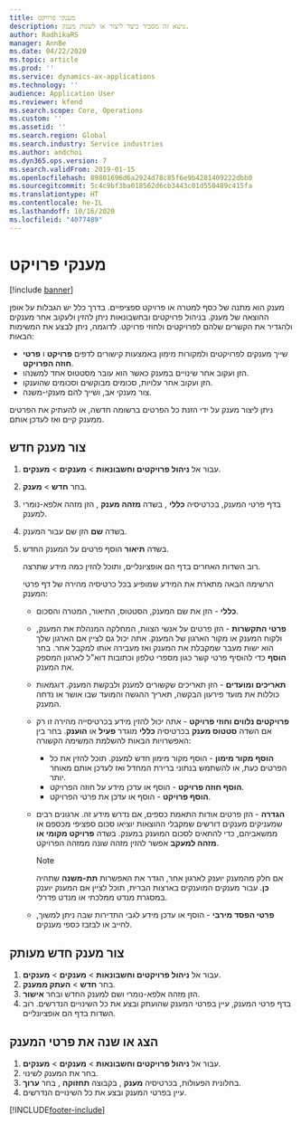 ```yaml
---
title: מענקי פרויקט
description: נושא זה מסביר כיצד ליצור או לשנות מענק.
author: RadhikaRS
manager: AnnBe
ms.date: 04/22/2020
ms.topic: article
ms.prod: ''
ms.service: dynamics-ax-applications
ms.technology: ''
audience: Application User
ms.reviewer: kfend
ms.search.scope: Core, Operations
ms.custom: ''
ms.assetid: ''
ms.search.region: Global
ms.search.industry: Service industries
ms.author: andchoi
ms.dyn365.ops.version: 7
ms.search.validFrom: 2019-01-15
ms.openlocfilehash: 89801696d6a2924d78c85f6e9b4281409222dbb0
ms.sourcegitcommit: 5c4c9bf3ba018562d6cb3443c01d550489c415fa
ms.translationtype: HT
ms.contentlocale: he-IL
ms.lasthandoff: 10/16/2020
ms.locfileid: "4077489"
---
```

# <a name="project-grants"></a>מענקי פרויקט

[!include [banner](../includes/banner.md)]

מענק הוא מתנה של כסף למטרה או פרויקט ספציפיים. בדרך כלל יש הגבלות על אופן ההוצאה של מענק. בניהול פרויקטים ובחשבונאות ניתן להזין ולעקוב אחר מענקים ולהגדיר את הקשרים שלהם לפרויקטים ולחוזי פרויקט. לדוגמה, ניתן לבצע את המשימות הבאות:

- שייך מענקים לפרויקטים ולמקורות מימון באמצעות קישורים לדפים **פרויקט** ו **פרטי חוזה הפרויקט**.
- הזן ועקוב אחר שינויים במענק כאשר הוא עובר מסטטוס אחד למשנהו.
- הזן ועקוב אחר עלויות, סכומים מבוקשים וסכומים שהוענקו.
- צור מענקי אב, ושייך להם מענקי-משנה.

ניתן ליצור מענק על ידי הזנת כל הפרטים ברשומה חדשה, או להעתיק את הפרטים ממענק קיים ואז לעדכן אותם.

## <a name="create-a-new-grant"></a>צור מענק חדש

1. עבור אל **ניהול פרויקטים וחשבונאות** \> **מענקים** \> **מענקים**.
2. בחר **חדש** \> **מענק**.
3. בדף פרטי המענק, בכרטיסיה **כללי** , בשדה **מזהה מענק** , הזן מזהה אלפא-נומרי למענק.
4. בשדה **שם** הזן שם עבור המענק.
5. בשדה **תיאור** הוסף פרטים על המענק החדש.

    רוב השדות האחרים בדף הם אופציונליים, ותוכל להזין כמה מידע שתרצה.

    הרשימה הבאה מתארת את המידע שמופיע בכל כרטיסיה מהירה של דף פרטי המענק:

    - **כללי** - הזן את שם המענק, הסטטוס, התיאור, המטרה והסכום.
    - **פרטי התקשרות** - הזן פרטים על אנשי הצוות, המחלקה המנהלת את המענק, ולקוח המענק או מקור הארגון של המענק. אתה יכול גם לציין אם הארגון שלך הוא ישות מעבר שמקבלת את המענק ואז מעבירה אותו למקבל אחר. בחר **הוסף** כדי להוסיף פרטי קשר כגון מספרי טלפון וכתובות דוא"ל לארגון המספק את המענק.
    - **תאריכים ומועדים** - הזן תאריכים שקשורים למענק ולבקשת המענק. דוגמאות כוללות את מועד פירעון הבקשה, תאריך ההגשה והמועד שבו אושר או נדחה המענק.
    - **פרויקטים נלווים וחוזי פרויקט** - אתה יכול להזין מידע בכרטיסייה מהירה זו רק אם השדה **סטטוס מענק** בכרטיסיה **כללי** מוגדר **פעיל** או **הוענק**. בחר בין האפשרויות הבאות להשלמת המשימה הקשורה:

        - **הוסף מקור מימון** - הוסף מקור מימון חדש למענק. תוכל להזין את כל הפרטים כעת, או להשתמש בנתוני ברירת המחדל ואז לעדכן אותם מאוחר יותר.
        - **הוסף חוזה פרויקט** - הוסף או עדכן מידע על חוזה הפרויקט.
        - **הוסף פרויקט** - הוסף או עדכן את פרטי הפרויקט.

    - **הגדרה** - הזן פרטים אודות התאמת כספים, אם נדרש מידע זה. ארגונים רבים שמעניקים מענקים דורשים שמקבלי ההוצאות יוציאו סכום ספציפי מכספם או ממשאביהם, כדי להתאים לסכום המוענק במענק. בשדה **פרויקט מקומי או מזהה למעקב** אפשר להזין מזהה שונה ממזהה הפרויקט.

        > [!NOTE]
        > אם חלק מהמענק יוענק לארגון אחר, הגדר את האפשרות **תת-משנה** שתהיה **כן**. עבור מענקים המוענקים בארצות הברית, תוכל לציין אם המענק יוענק במסגרת מנדט ממלכתי או מנדט פדרלי.

    - **פרטי הפסד מירבי** - הוסף או עדכן מידע לגבי התדירות שבה ניתן למשוך, לחייב או לבזבז כספי מענקים.

## <a name="create-a-new-grant-from-a-copy"></a>צור מענק חדש מעותק

1. עבור אל **ניהול פרויקטים וחשבונאות** \> **מענקים** \> **מענקים**.
2. בחר **חדש** \> **העתק ממענק**.
3. הזן מזהה אלפא-נומרי ושם למענק החדש ובחר **אישור**.
4. בדף פרטי המענק, עיין בפרטי המענק שהועתק ובצע את כל השינויים הנדרשים. רוב השדות בדף הם אופציונליים.

## <a name="view-or-modify-grant-details"></a>הצג או שנה את פרטי המענק

1. עבור אל **ניהול פרויקטים וחשבונאות** \> **מענקים** \> **מענקים**.
2. בחר את המענק לשינוי.
3. בחלונית הפעולות, בכרטיסיה **מענק** , בקבוצה **תחזוקה** , בחר **ערוך**.
4. עיין בפרטי המענק ובצע את כל השינויים הנדרשים.


[!INCLUDE[footer-include](../includes/footer-banner.md)]